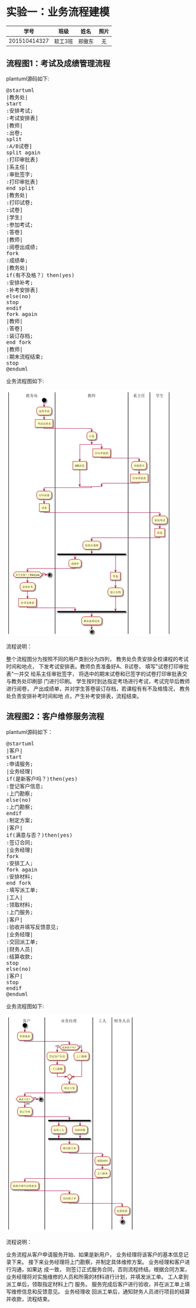 实验一：业务流程建模
==========
|学号|班级|姓名|照片|
|:-:|:-:|:-:|:-:|
|201510414327|软工3班|郑傲东|无|

流程图1：考试及成绩管理流程
--------------
plantuml源码如下:
<pre>
@startuml
|教务处|
start
:安排考试;
:考试安排表]
|教师|
:出卷;
split
:A/B试卷]
split again
:打印审批表]
|系主任|
:审批签字;
:打印审批表]
end split
|教务处|
:打印试卷;
:试卷]
|学生|
:参加考试;
:答卷]
|教师|
:阅卷出成绩;
fork
:成绩单;
|教务处|
if(有不及格？）then(yes)
:安排补考;
:补考安排表]
else(no)
stop
endif
fork again
|教师|
:答卷]
:装订存档;
end fork
|教师|
:期末流程结束;
stop
@enduml
</pre>
业务流程图如下:

![image](one.png)

流程说明：

整个流程图分为按照不同的用户类别分为四列，
教务处负责安排全校课程的考试时间和地点，
下发考试安排表。教师负责准备好A、B试卷，
填写"试卷打印审批表"一并交 给系主任审批签字，
将选中的期末试卷和已签字的试卷打印审批表交与教务处印刷部 门进行印刷。
学生按时到达指定考场进行考试，考试完毕后教师进行阅卷，
产出成绩单，并对学生答卷装订存档，若课程有有不及格情况，
教务处负责安排补考时间和地 点，产生补考安排表，流程结束。

流程图2：客户维修服务流程
--------------
plantuml源码如下：
<pre>
@startuml
|客户|
start
:申请服务;
|业务经理|
if(是新客户吗？)then(yes)
:登记客户信息;
:上门勘察;
else(no)
:上门勘察;
endif
:制定方案;
|客户|
if(满意与否？)then(yes)
:签订合同;
|业务经理|
fork
:安排工人;
fork again
:安排材料;
end fork
:填写派工单;
|工人|
:领取材料;
:上门服务;
|客户|
:验收并填写反馈意见;
|业务经理|
:交回派工单;
|财务人员|
:结算收款;
stop
else(no)
|客户|
stop
endif
@enduml
</pre>
业务流程图如下:

![image](two.png)

流程说明：

业务流程从客户申请服务开始、如果是新用户，
业务经理将该客户的基本信息记录下来。
接下来业务经理将上门勘察，并制定具体维修方案。
业务经理和客户进行沟通，如果达 成一致，
则签订正式服务合同，否则流程终结。根据合同方案，
业务经理将对实施维修的人员和所需的材料进行计划，并填发派工单。
工人拿到派工单后，领取指定材料上门 服务。
服务完成后客户进行验收，并在派工单上填写维修信息和反馈意见。
业务经理收 回派工单后，通知财务人员进行项目的结算并收款，流程结束。
